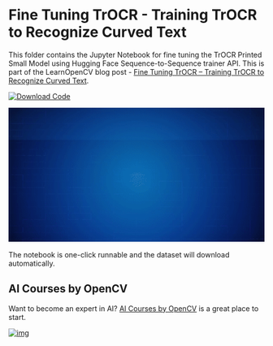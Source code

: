 # Fine Tuning TrOCR - Training TrOCR to Recognize Curved Text

This folder contains the Jupyter Notebook for fine tuning the TrOCR Printed Small Model using Hugging Face Sequence-to-Sequence trainer API. This is part of the LearnOpenCV blog post - [Fine Tuning TrOCR – Training TrOCR to Recognize Curved Text](https://learnopencv.com/fine-tuning-trocr-training-trocr-to-recognize-curved-text/).

[<img src="https://learnopencv.com/wp-content/uploads/2022/07/download-button-e1657285155454.png" alt="Download Code" width="200">](https://www.dropbox.com/scl/fo/wv6c85ffapzjeyiw6clg0/h?rlkey=cnv1ekswipo9g9lleownwlqtr&dl=1)

![](readme_images/Fine-Tuning-TrCR-featured-image.gif)



The notebook is one-click runnable and the dataset will download automatically.

## AI Courses by OpenCV

Want to become an expert in AI? [AI Courses by OpenCV](https://opencv.org/courses/) is a great place to start.

[![img](https://learnopencv.com/wp-content/uploads/2023/01/AI-Courses-By-OpenCV-Github.png)](https://opencv.org/courses/)